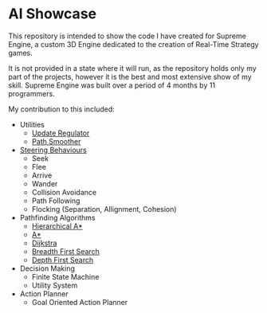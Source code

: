 # AI Showcase
This repository is intended to show the code I have created for Supreme Engine, a custom 3D Engine dedicated to the creation of Real-Time Strategy games. 

It is not provided in a state where it will run, as the repository holds only my part of the projects, however it is the best and most extensive show of my skill. Supreme Engine was built over a period of 4 months by 11 programmers.

My contribution to this included:

* Utilities
  * [Update Regulator](https://github.com/FilippoDenegri/AI-Showcase/blob/master/Utilities/Regulator.hpp)
  * [Path Smoother](https://github.com/FilippoDenegri/AI-Showcase/blob/daecc3419d63e91591611881289230f4a48b2100/Pathfinding/PathfindingAlgorithms/HierarchicalAStar/PathPlanner.cpp#L29)
* [Steering Behaviours](https://github.com/FilippoDenegri/AI-Showcase/blob/master/Utilities/SteeringBehaviours.hpp)
  * Seek
  * Flee
  * Arrive
  * Wander
  * Collision Avoidance
  * Path Following
  * Flocking (Separation, Allignment, Cohesion)
* Pathfinding Algorithms
  * [Hierarchical A*](https://github.com/FilippoDenegri/AI-Showcase/tree/daecc3419d63e91591611881289230f4a48b2100/Pathfinding/PathfindingAlgorithms/HierarchicalAStar)
  * [A*](https://github.com/FilippoDenegri/AI-Showcase/blob/daecc3419d63e91591611881289230f4a48b2100/Pathfinding/PathfindingAlgorithms/HierarchicalAStar/Graph_AStar.hpp)
  * [Dijkstra](https://github.com/FilippoDenegri/AI-Showcase/blob/daecc3419d63e91591611881289230f4a48b2100/Pathfinding/PathfindingAlgorithms/Graph_Dijkstra.hpp)
  * [Breadth First Search](https://github.com/FilippoDenegri/AI-Showcase/blob/daecc3419d63e91591611881289230f4a48b2100/Pathfinding/PathfindingAlgorithms/Graph_BFS.hpp)
  * [Depth First Search](https://github.com/FilippoDenegri/AI-Showcase/blob/daecc3419d63e91591611881289230f4a48b2100/Pathfinding/PathfindingAlgorithms/Graph_DFS.hpp)
* Decision Making
  * Finite State Machine
  * Utility System
* Action Planner
  * Goal Oriented Action Planner

